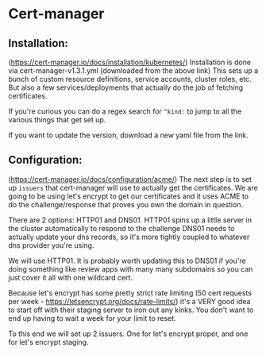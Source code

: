 # Cert-manager

## Installation:
(https://cert-manager.io/docs/installation/kubernetes/)
Installation is done via cert-manager-v1.3.1.yml (downloaded from the above link)
This sets up a bunch of custom resource definitions, service accounts, cluster roles, etc. But also a few services/deployments that actually do the job of fetching certificates.

If you're curious you can do a regex search for `^kind:` to jump to all the various things that get set up.

If you want to update the version, download a new yaml file from the link.

## Configuration:
(https://cert-manager.io/docs/configuration/acme/)
The next step is to set up `issuers` that cert-manager will use to actually get the certificates.
We are going to be using let's encrypt to get our certificates and it uses ACME to do the challenge/response that proves you own the domain in question.

There are 2 options: HTTP01 and DNS01.
HTTP01 spins up a little server in the cluster automatically to respond to the challenge
DNS01 needs to actually update your dns records, so it's more tightly coupled to whatever dns provider you're using.

We will use HTTP01. It is probably worth updating this to DNS01 if you're doing something like review apps with many many subdomains so you can just cover it all with one wildcard cert.

Because let's encrypt has some pretty strict rate limiting (50 cert requests per week - https://letsencrypt.org/docs/rate-limits/) it's a VERY good idea to start off with their staging server to iron out any kinks.
You don't want to end up having to wait a week for your limit to reset.

To this end we will set up 2 issuers. One for let's encrypt proper, and one for let's encrypt staging.



